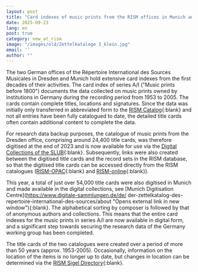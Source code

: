 ```yaml
---
layout: post
title: "Card indexes of music prints from the RISM offices in Munich and Dresden digitised"
date: 2025-09-23
lang: en
post: true
category: new_at_rism
image: "/images/old/Zettelkataloge 3_klein.jpg"
email: ''
author: ""
---
```

The two German offices of the Répertoire International des Sources Musicales in Dresden and Munich hold extensive card indexes from the first decades of their activities. The card index of series A/I ("Music prints before 1800") documents the data collected on music prints owned by institutions in Germany during the recording period from 1953 to 2005. The cards contain complete titles, locations and signatures. Since the data was initially only transferred in abbreviated form to the [RISM Catalog](https://opac.rism.info/ "Opens external link in new window"){:blank} and not all entries have been fully catalogued to date, the detailed title cards often contain additional content to complete the data. 

For research data backup purposes, the catalogue of music prints from the Dresden office, comprising around 24,400 title cards, was therefore digitised at the end of 2023 and is now available for use via the [Digital Collections of the SLUB]( https://katalog.slub-dresden.de/id/0-1871253128 "Opens external link in new window"){:blank}. Subsequently, links were also created between the digitised title cards and the record sets in the RISM database, so that the digitised title cards can be accessed directly from the RISM catalogues ([RISM-OPAC](https://opac.rism.info/ "Opens external link in new window"){:blank} and [RISM-online]( https://rism.online/ "Opens external link in new window"){:blank}). 

This year, a total of just over 54,000 title cards were also digitised in Munich and made available in the digital collections, see [Munich Digitisation Centre](https://www.digitale-sammlungen.de/de/ der-zettelkatalog-des-repertoire-international-des-sources/about "Opens external link in new window"){:blank}. The alphabetical sorting by composer is followed by that of anonymous authors and collections. This means that the entire card indexes for the music prints in series A/I are now available in digital form, and a significant step towards securing the research data of the Germany working group has been completed.

The title cards of the two catalogues were created over a period of more than 50 years (approx. 1953-2005). Occasionally, information on the location of the items is no longer up to date, but changes in location can be determined via the [RISM Sigel Directory](https://rism.info/de/community/sigla.html "Opens external link in new window"){:blank}.



